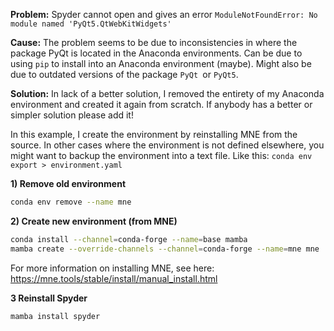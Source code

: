 **Problem:** Spyder cannot open and gives an error `ModuleNotFoundError: No module named 'PyQt5.QtWebKitWidgets'`

**Cause:** The problem seems to be due to inconsistencies in where the package PyQt is located in the Anaconda environments. Can be due to using `pip` to install into an Anaconda environment (maybe). Might also be due to outdated versions of the package `PyQt `or `PyQt5`.

**Solution:** In lack of a better solution, I removed the entirety of my Anaconda environment and created it again from scratch. If anybody has a better or simpler solution please add it!

In this example, I create the environment by reinstalling MNE from the source. In other cases where the environment is not defined elsewhere, you might want to backup the environment into a text file. Like this: `conda env export > environment.yaml`

**1) Remove old environment**

````bash
conda env remove --name mne
````
**2) Create new environment (from MNE)**
````bash
conda install --channel=conda-forge --name=base mamba
mamba create --override-channels --channel=conda-forge --name=mne mne
````
For more information on installing MNE, see here: https://mne.tools/stable/install/manual_install.html

**3 Reinstall Spyder**
````bash
mamba install spyder
````